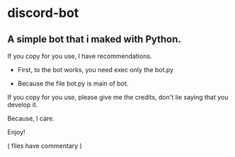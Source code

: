 # discord-bot

## A simple bot that i maked with Python.

If you copy for you use, I have recommendations.

* First, to the bot works, you need exec only the bot.py

* Because the file bot.py is main of bot.

If you copy for you use, please give me the credits, don't lie saying that you develop it.

Because, I care.

Enjoy!

( files have commentary )
